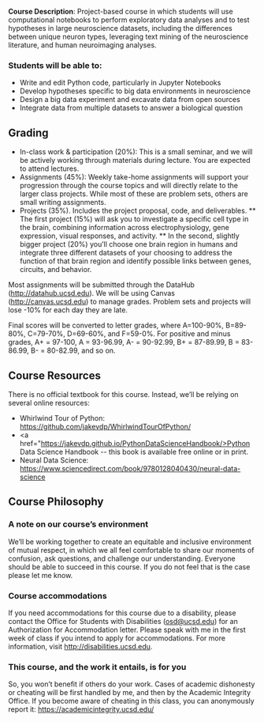 <b>Course Description</b>: Project-based course in which students will use computational notebooks to perform exploratory data analyses and to test hypotheses in large neuroscience datasets, including the differences between unique neuron types, leveraging text mining of the neuroscience literature, and human neuroimaging analyses.

### Students will be able to:
* Write and edit Python code, particularly in Jupyter Notebooks
* Develop hypotheses specific to big data environments in neuroscience
* Design a big data experiment and excavate data from open sources
* Integrate data from multiple datasets to answer a biological question

## Grading
* In-class work & participation (20%): This is a small seminar, and we will be actively working through materials during lecture. You are expected to attend lectures.
* Assignments (45%): Weekly take-home assignments will support your progression through the course topics and will directly relate to the larger class projects. While most of these are problem sets, others are small writing assignments.
* Projects (35%). Includes the project proposal, code, and deliverables.
** The first project (15%) will ask you to investigate a specific cell type in the brain, combining information across electrophysiology, gene expression, visual responses, and activity. 
** In the second, slightly bigger project (20%) you’ll choose one brain region in humans and integrate three different datasets of your choosing to address the function of that brain region and identify possible links between genes, circuits, and behavior. 

Most assignments will be submitted through the DataHub (http://datahub.ucsd.edu). We will be using Canvas (http://canvas.ucsd.edu) to manage grades. Problem sets and projects will lose -10% for each day they are late.

Final scores will be converted to letter grades, where A=100-90%, B=89-80%, C=79-70%, D=69-60%, and F=59-0%. For positive and minus grades, A+ = 97-100, A = 93-96.99, A- = 90-92.99, B+ = 87-89.99, B = 83-86.99, B- = 80-82.99, and so on.

## Course Resources
There is no official textbook for this course. Instead, we’ll be relying on several online resources:
* Whirlwind Tour of Python: https://github.com/jakevdp/WhirlwindTourOfPython/ 
* <a href="https://jakevdp.github.io/PythonDataScienceHandbook/>Python Data Science Handbook</a> -- this book is available free online or in print.
* Neural Data Science: https://www.sciencedirect.com/book/9780128040430/neural-data-science

## Course Philosophy
### A note on our course’s environment
We’ll be working together to create an equitable and inclusive environment of mutual respect, in which we all feel comfortable to share our moments of confusion, ask questions, and challenge our understanding. Everyone should be able to succeed in this course. If you do not feel that is the case please let me know.

### Course accommodations
If you need accommodations for this course due to a disability, please contact the Office for Students with Disabilities (osd@ucsd.edu) for an Authorization for Accommodation letter. Please speak with me in the first week of class if you intend to apply for accommodations. For more information, visit http://disabilities.ucsd.edu. 

### This course, and the work it entails, is for you
So, you won’t benefit if others do your work. Cases of academic dishonesty or cheating will be first handled by me, and then by the Academic Integrity Office. If you become aware of cheating in this class, you can anonymously report it: https://academicintegrity.ucsd.edu/

